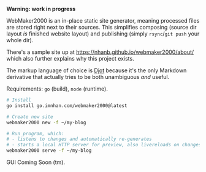 **Warning: work in progress**

WebMaker2000 is an in-place static site generator, meaning processed files are
stored right next to their sources. This simplifies composing (source dir
layout _is_ finished website layout) and publishing (simply `rsync`/`git push`
your whole dir).

There's a sample site up at <https://nhanb.github.io/webmaker2000/about/> which
also further explains why this project exists.

The markup language of choice is [Djot](https://djot.net/) because it's the
only Markdown derivative that actually tries to be both unambiguous _and_
useful.

Requirements: `go` (build), `node` (runtime).

```sh
# Install
go install go.imnhan.com/webmaker2000@latest

# Create new site
webmaker2000 new -f ~/my-blog

# Run program, which:
# - listens to changes and automatically re-generates
# - starts a local HTTP server for preview, also livereloads on changes
webmaker2000 serve -f ~/my-blog
```

GUI Coming Soon (tm).
